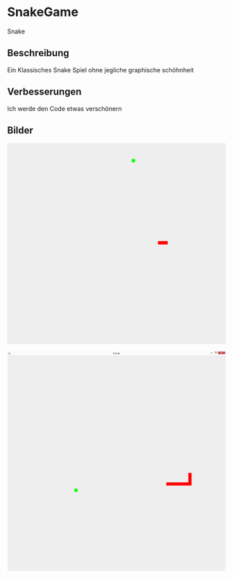 # SnakeGame
Snake

## Beschreibung
Ein Klassisches Snake Spiel ohne jegliche graphische schöhnheit

## Verbesserungen
Ich werde den Code etwas verschönern

## Bilder

![pic1](images/Bild1.PNG)

![pic2](images/Bild2.PNG)
